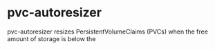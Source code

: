 # pvc-autoresizer
pvc-autoresizer resizes PersistentVolumeClaims (PVCs) when the free amount of storage is below the
